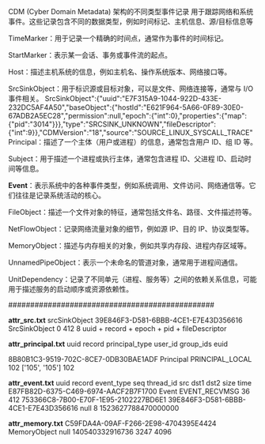 CDM (Cyber Domain Metadata) 架构的不同类型事件记录
用于跟踪网络和系统事件。这些记录包含不同的数据类型，例如时间标记、主机信息、源/目标信息等

TimeMarker：用于记录一个精确的时间点，通常作为事件的时间标记。

StartMarker：表示某一会话、事务或事件流的起点。

Host：描述主机系统的信息，例如主机名、操作系统版本、网络接口等。

SrcSinkObject：用于标识源或目标对象，可以是文件、网络连接等，通常与 I/O 事件相关。
SrcSinkObject":{"uuid":"E7F315A9-1044-922D-433E-232DC5AF4A50","baseObject":{"hostId":"E621F964-5A66-0F89-30E0-67ADB2A5EC28","permission":null,"epoch":{"int":0},"properties":{"map":{"pid":"3014"}}},"type":"SRCSINK_UNKNOWN","fileDescriptor":{"int":9}},"CDMVersion":"18","source":"SOURCE_LINUX_SYSCALL_TRACE"
Principal：描述了一个主体（用户或进程）的信息，通常包含用户 ID、组 ID 等。

Subject：用于描述一个进程或执行主体，通常包含进程 ID、父进程 ID、启动时间等信息。

**Event**：表示系统中的各种事件类型，例如系统调用、文件访问、网络通信等。它们往往是记录系统活动的核心。

FileObject：描述一个文件对象的特征，通常包括文件名、路径、文件描述符等。

NetFlowObject：记录网络流量对象的细节，例如源 IP、目的 IP、协议类型等。

MemoryObject：描述与内存相关的对象，例如共享内存段、进程内存区域等。

UnnamedPipeObject：表示一个未命名的管道对象，通常用于进程间通信。

UnitDependency：记录了不同单元（进程、服务等）之间的依赖关系信息，可能用于描述服务的启动顺序或资源依赖性。



###############################################


**attr_src.txt**   srcSinkObject
39E846F3-D581-6BBB-4CE1-E7E43D356616	SrcSinkObject	0	412	8
                    uuid + record + epoch + pid + fileDescriptor


**attr_principal.txt**
uuid record principal_type user_id group_ids euid

8B80B1C3-9519-702C-8CE7-0DB30BAE1ADF	Principal	PRINCIPAL_LOCAL	102	['105', '105']	102

**attr_event.txt**
uuid    record  event_type      seq     thread_id       src     dst1    dst2    size    time
E87FB82D-6375-C469-6974-AACF2B7F1700	Event	EVENT_RECVMSG	36	412	753366C8-7B00-E70F-1E95-2102227BD6E1	39E846F3-D581-6BBB-4CE1-E7E43D356616	null	8	1523627788470000000

**attr_memory.txt**
C59FDA4A-09AF-F266-2E98-4704395E4424	MemoryObject	null	140540332916736	3247	4096